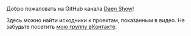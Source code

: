 Добро пожаловать на GitHub канала [Daen Show](https://www.youtube.com/channel/UCVCmgQ27uDnnXUUwDnuM2Vg)!

Здесь можно найти исходники к проектам, показанным в видео.
Не забудьте посетить [мою группу вКонтакте](https://www.vk.com/daenshow).
